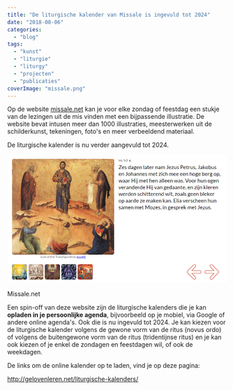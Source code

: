 ```yaml
---
title: "De liturgische kalender van Missale is ingevuld tot 2024"
date: "2018-08-06"
categories: 
  - "blog"
tags: 
  - "kunst"
  - "liturgie"
  - "liturgy"
  - "projecten"
  - "publicaties"
coverImage: "missale.png"
---
```


Op de website [missale.net](http://www.missale.net/nl) kan je voor elke zondag of feestdag een stukje van de lezingen uit de mis vinden met een bijpassende illustratie. De website bevat intusen meer dan 1000 illustraties, meesterwerken uit de schilderkunst, tekeningen, foto's en meer verbeeldend materiaal.  

De liturgische kalender is nu verder aangevuld tot 2024.

[![](images/missale.png)](http://www.missale.net/nl)

Missale.net

Een spin-off van deze website zijn de liturgische kalenders die je kan **opladen in je persoonlijke agenda**, bijvoorbeeld op je mobiel, via Google of andere online agenda's. Ook die is nu ingevuld tot 2024. Je kan kiezen voor de liturgische kalender volgens de gewone vorm van de ritus (novus ordo) of volgens de buitengewone vorm van de ritus (tridentijnse ritus) en je kan ook kiezen of je enkel de zondagen en feestdagen wil, of ook de weekdagen.  

De links om de online kalender op te laden, vind je op deze pagina:  

http://gelovenleren.net/liturgische-kalenders/
